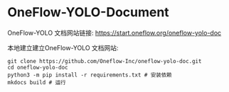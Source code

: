 # OneFlow-YOLO-Document

OneFlow-YOLO 文档网站链接: https://start.oneflow.org/oneflow-yolo-doc

本地建立建立OneFlow-YOLO 文档网站:
```
git clone https://github.com/Oneflow-Inc/oneflow-yolo-doc.git
cd oneflow-yolo-doc
python3 -m pip install -r requirements.txt # 安装依赖
mkdocs build # 运行
```
